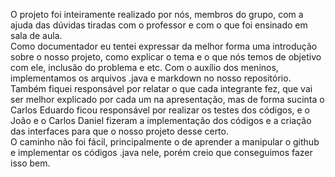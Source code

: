O projeto foi inteiramente realizado por nós, membros do grupo, com a ajuda das dúvidas tiradas com o professor e com o que foi ensinado em sala de aula.  
Como documentador eu tentei expressar da melhor forma uma introdução sobre o nosso projeto, como explicar o tema e o que nós temos de objetivo com ele, inclusão do problema e etc. Com o auxílio dos meninos, implementamos os arquivos .java e markdown no nosso repositório. Também fiquei responsável por relatar o que cada integrante fez, que vai ser melhor explicado por cada um na apresentação, mas de forma sucinta o Carlos Eduardo ficou responsável por realizar os testes dos códigos, e o João e o Carlos Daniel fizeram a implementação dos códigos e a criação das interfaces para que o nosso projeto desse certo.  
O caminho não foi fácil, principalmente o de aprender a manipular o github e implementar os códigos .java nele, porém creio que conseguimos fazer isso bem.
